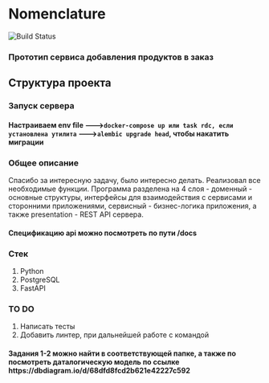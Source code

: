 # Nomenclature
 
  ![Build Status](https://github.com/QuickSilver-1/Nomenclature/actions/workflows/go.yml/badge.svg)

 <h3>Прототип сервиса добавления продуктов в заказ</h3>

 <h2>Структура проекта</h2>

<h3>Запуск сервера</h3>
<h4>Настраиваем env file ---><code>docker-compose up или task rdc, если установлена утилита</code> ---><code>alembic upgrade head</code>, чтобы накатить миграции</h4>

<h3>Общее описание</h3>
Спасибо за интересную задачу, было интересно делать. Реализовал все необходимые функции. Программа разделена на 4 слоя - доменный - основные структуры, интерфейсы для взаимодействия с сервисами и сторонними приложениями, сервисный - бизнес-логика приложения, а также presentation - REST API сервера.
<h4>Спецификацию api можно посмотреть по пути /docs</h4>

<h3>Стек</h3>
<ol>
 <li>Python</li>
 <li>PostgreSQL</li>
 <li>FastAPI</li>
</ol>

<h3>TO DO</h3>
<ol>
 <li>Написать тесты</li>
 <li>Добавить линтер, при дальнейшей работе с командой</li>
</ol>

<h4>Задания 1-2 можно найти в соответствующей папке, а также по посмотреть даталогическую модель по ссылке https://dbdiagram.io/d/68dfd8fcd2b621e42227c592</h4>
